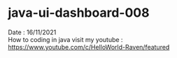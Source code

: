 # java-ui-dashboard-008
Date : 16/11/2021<br/>
How to coding in java
visit my youtube : https://www.youtube.com/c/HelloWorld-Raven/featured
<br/><br/>
